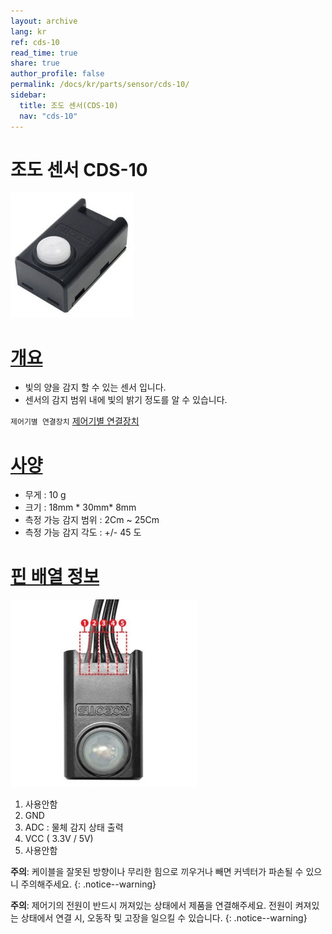 ```yaml
---
layout: archive
lang: kr
ref: cds-10
read_time: true
share: true
author_profile: false
permalink: /docs/kr/parts/sensor/cds-10/
sidebar:
  title: 조도 센서(CDS-10)
  nav: "cds-10"
---
```


# 조도 센서 CDS-10

![](/assets/images/parts/sensors/cds_sensor.jpg)

# [개요](#개요)
- 빛의 양을 감지 할 수 있는 센서 입니다.
- 센서의 감지 범위 내에 빛의 밝기 정도를 알 수 있습니다.

`제어기별 연결장치` [제어기별 연결장치]

# [사양](#사양)
- 무게 : 10 g
- 크기 : 18mm * 30mm* 8mm
- 측정 가능 감지 범위 : 2Cm ~ 25Cm
- 측정 가능 감지 각도 : +/- 45 도

# [핀 배열 정보](#핀-배열-정보)

![](/assets/images/parts/sensors/cds_seosor1.jpg)

1. 사용안함
2. GND
3. ADC : 물체 감지 상태 출력
4. VCC ( 3.3V / 5V)
5. 사용안함

**주의**: 케이블을 잘못된 방향이나 무리한 힘으로 끼우거나 빼면 커넥터가 파손될 수 있으니 주의해주세요.
{: .notice--warning}

**주의**: 제어기의 전원이 반드시 꺼져있는 상태에서 제품을 연결해주세요. 전원이 켜져있는 상태에서 연결 시, 오동작 및 고장을 일으킬 수 있습니다.
{: .notice--warning}

[제어기별 연결장치]: /docs/kr/parts/controller/controller_compatibility/
